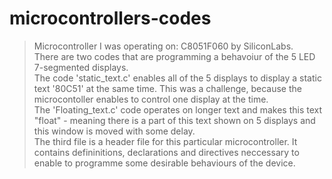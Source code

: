 # microcontrollers-codes
> Microcontroller I was operating on: C8051F060 by SiliconLabs.\
> There are two codes that are programming a behavoiur of the 5 LED 7-segmented displays.\
> The code 'static_text.c' enables all of the 5 displays to display a static text '80C51' at the same time. This was a challenge, because the microcontoller enables to control one display at the time. \
> The 'Floating_text.c' code operates on longer text and makes this text "float" - meaning there is a part of this text shown on 5 displays and this window is moved with some delay.\
>  The third file is a header file for this particular microcontroller. It contains defininitions, declarations and  directives neccessary to enable to programme some desirable behaviours of the device.
